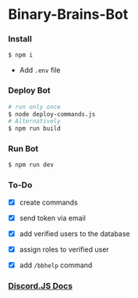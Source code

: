# Binary-Brains-Bot

### Install
```bash
$ npm i
```
- Add `.env` file

### Deploy Bot 
```bash
# run only once
$ node deploy-commands.js 
# Alternatively
$ npm run build
```

### Run Bot
```bash
$ npm run dev
```

### To-Do
- [x] create commands
- [x] send token via email
- [x] add verified users to the database
- [x] assign roles to verified user
- [x] add `/bbhelp` command


### [Discord.JS Docs](https://discordjs.guide/creating-your-bot/)
